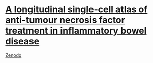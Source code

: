 # [A longitudinal single-cell atlas of anti-tumour necrosis factor treatment in inflammatory bowel disease](https://pubmed.ncbi.nlm.nih.gov/39438660/)

[Zenodo](https://zenodo.org/records/13965420)
